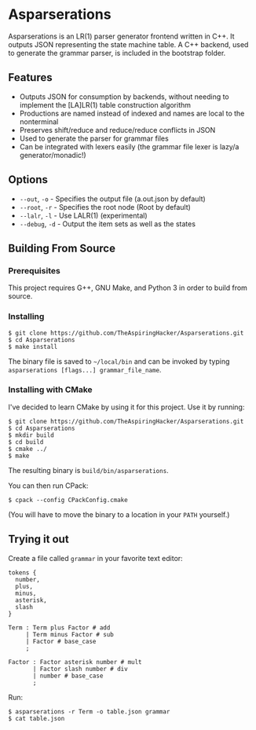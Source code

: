 # Asparserations
Asparserations is an LR(1) parser generator frontend written in C++. It outputs
JSON representing the state machine table. A C++ backend, used to generate the
grammar parser, is included in the bootstrap folder.

## Features
- Outputs JSON for consumption by backends, without needing to implement the
  [LA]LR(1) table construction algorithm
- Productions are named instead of indexed and names are local to the
  nonterminal
- Preserves shift/reduce and reduce/reduce conflicts in JSON
- Used to generate the parser for grammar files
- Can be integrated with lexers easily (the grammar file lexer is lazy/a
  generator/monadic!)

## Options
- `--out`, `-o` - Specifies the output file (a.out.json by default)
- `--root`, `-r` - Specifies the root node (Root by default)
- `--lalr`, `-l` - Use LALR(1) (experimental)
- `--debug`, `-d` - Output the item sets as well as the states

## Building From Source

### Prerequisites
This project requires G++, GNU Make, and Python 3 in order to build from source.

### Installing
    $ git clone https://github.com/TheAspiringHacker/Asparserations.git
    $ cd Asparserations
    $ make install
The binary file is saved to `~/local/bin` and can be invoked by typing
`asparserations [flags...] grammar_file_name`.

### Installing with CMake
I've decided to learn CMake by using it for this project. Use it by running:

    $ git clone https://github.com/TheAspiringHacker/Asparserations.git
    $ cd Asparserations
    $ mkdir build
    $ cd build
    $ cmake ../
    $ make
The resulting binary is `build/bin/asparserations`.

You can then run CPack:

    $ cpack --config CPackConfig.cmake

(You will have to move the binary to a location in your `PATH` yourself.)

## Trying it out
Create a file called `grammar` in your favorite text editor:

    tokens {
      number,
      plus,
      minus,
      asterisk,
      slash
    }
    
    Term : Term plus Factor # add
         | Term minus Factor # sub
         | Factor # base_case
         ;
    
    Factor : Factor asterisk number # mult
           | Factor slash number # div
           | number # base_case
           ;

Run:

    $ asparserations -r Term -o table.json grammar
    $ cat table.json